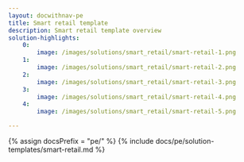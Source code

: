 ```yaml
---
layout: docwithnav-pe
title: Smart retail template
description: Smart retail template overview
solution-highlights:
    0:
        image: /images/solutions/smart_retail/smart-retail-1.png
    1:
        image: /images/solutions/smart_retail/smart-retail-2.png
    2:
        image: /images/solutions/smart_retail/smart-retail-3.png
    3:
        image: /images/solutions/smart_retail/smart-retail-4.png
    4:
        image: /images/solutions/smart_retail/smart-retail-5.png

---
```


{% assign docsPrefix = "pe/" %}
{% include docs/pe/solution-templates/smart-retail.md %}
